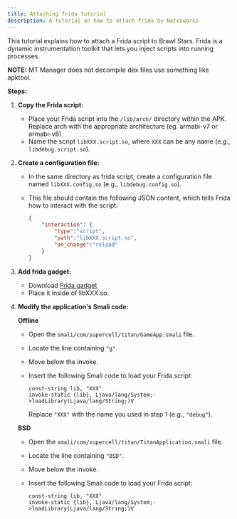 ```yaml
---
title: Attaching frida tutorial
description: A tutorial on how to attach frida by Natesworks
---
```



This tutorial explains how to attach a Frida script to Brawl Stars. Frida is a dynamic instrumentation toolkit that lets you inject scripts into running processes.

**NOTE:** MT Manager does not decompile dex files use something like apktool.

**Steps:**

1. **Copy the Frida script:**
   - Place your Frida script into the `/lib/arch/` directory within the APK. Replace arch with the appropriate architecture (eg. armabi-v7 or armabi-v8) 
   - Name the script `libXXX.script.so`, where `XXX` can be any name (e.g., `libdebug.script.so`).

2. **Create a configuration file:**
   - In the same directory as frida script, create a configuration file named `libXXX.config.so` (e.g., `libdebug.config.so`).
   - This file should contain the following JSON content, which tells Frida how to interact with the script:

     ```json
     {
         "interaction": {
             "type":"script",
             "path":"libXXX.script.so",
             "on_change":"reload"
         }
     }
     ```

3. **Add frida gadget:**
   - Download [Frida gadget](https://github.com/frida/frida/releases/)
   - Place it inside of libXXX.so.

4. **Modify the application's Smali code:**

    **Offline**
   
   - Open the `smali/com/supercell/titan/GameApp.smali` file.
   - Locate the line containing `"g"`.
   - Move below the invoke.
   - Insert the following Smali code to load your Frida script:

     ```smali
     const-string lib, "XXX" 
     invoke-static {lib}, Ljava/lang/System;->loadLibrary(Ljava/lang/String;)V 
     ```
     Replace `"XXX"` with the name you used in step 1 (e.g., `"debug"`).

   **BSD**
     
   - Open the `smali/com/supercell/titan/TitanApplication.smali` file.
   - Locate the line containing `"BSD"`.
   - Move below the invoke.
   - Insert the following Smali code to load your Frida script:

     ```smali
     const-string lib, "XXX" 
     invoke-static {lib}, Ljava/lang/System;->loadLibrary(Ljava/lang/String;)V 
     ```
